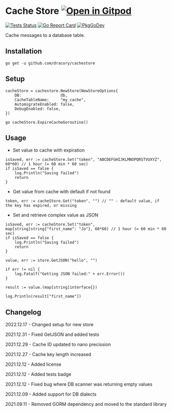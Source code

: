 # Cache Store <a href="https://gitpod.io/#https://github.com/dracory/cachestore" style="float:right:"><img src="https://gitpod.io/button/open-in-gitpod.svg" alt="Open in Gitpod" loading="lazy"></a>

[![Tests Status](https://github.com/dracory/cachestore/actions/workflows/test.yml/badge.svg?branch=main)](https://github.com/dracory/cachestore/actions/workflows/test.yml)
[![Go Report Card](https://goreportcard.com/badge/github.com/dracory/cachestore)](https://goreportcard.com/report/github.com/dracory/cachestore)
[![PkgGoDev](https://pkg.go.dev/badge/github.com/dracory/cachestore)](https://pkg.go.dev/github.com/dracory/cachestore)

Cache messages to a database table.

## Installation
```
go get -u github.com/dracory/cachestore
```

## Setup

```golang
cacheStore = cachestore.NewStore(NewStoreOptions{
	DB:                 db,
	CacheTableName:     "my_cache",
	AutomigrateEnabled: false,
	DebugEnabled: false,
})

go cacheStore.ExpireCacheGoroutine()
```

## Usage

- Set value to cache with expiration

```golang
isSaved, err := cacheStore.Set("token", "ABCDEFGHIJKLMNOPQRSTVUXYZ", 60*60) // 1 hour (= 60 min * 60 sec)
if isSaved == false {
	log.Println("Saving failed")
	return
}
```

- Get value from cache with default if not found

```golang
token, err := cacheStore.Get("token", "") // "" - default value, if the key has expired, or missing
```

- Set and retrieve complex value as JSON

```golang
isSaved, err := cacheStore.Set("token", map[string]string{"first_name": "Jo"}, 60*60) // 1 hour (= 60 min * 60 sec)
if isSaved == false {
	log.Println("Saving failed")
	return
}

value, err := store.GetJSON("hello", "")

if err != nil {
	log.Fatalf("Getting JSON failed:" + err.Error())
}

result := value.(map[string]interface{})

log.Println(result["first_name"])
```

## Changelog

2022.12.17 - Changed setup for new store

2021.12.31 - Fixed GetJSON and added tests

2021.12.29 - Cache ID updated to nano precission

2021.12.27 - Cache key length increased

2021.12.12 - Added license

2021.12.12 - Added tests badge

2021.12.12 - Fixed bug where DB scanner was returning empty values

2021.12.09 - Added support for DB dialects

2021.09.11 - Removed GORM dependency and moved to the standard library
